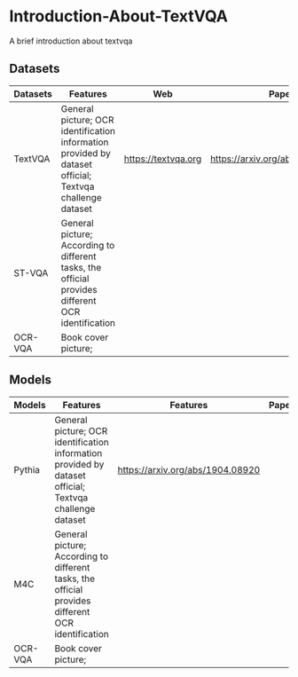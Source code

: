 # Introduction-About-TextVQA
A brief introduction about textvqa
## Datasets
| Datasets | Features | Web | Paper |
| ---  | ---  | ---  | ---  |
| TextVQA| General picture; OCR identification information provided by dataset official; Textvqa challenge dataset | https://textvqa.org | https://arxiv.org/abs/1904.08920
| ST-VQA | General picture; According to different tasks, the official provides different OCR identification |
| OCR-VQA | Book cover picture;  |

## Models
| Models | Features | Features | Paper |
| ---  | ---  | ---  | ---  |
| Pythia| General picture; OCR identification information provided by dataset official; Textvqa challenge dataset | https://arxiv.org/abs/1904.08920 | 
| M4C | General picture; According to different tasks, the official provides different OCR identification |
| OCR-VQA | Book cover picture;  |
